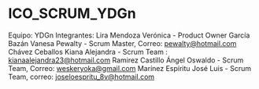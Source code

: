 # ICO_SCRUM_YDGn
Equipo: YDGn
Integrantes:
Lira Mendoza Verónica - Product Owner 
García Bazán Vanesa Pewalty - Scrum Master, Correo: pewalty@hotmail.com
Chávez Ceballos Kiana Alejandra - Scrum Team  : kianaalejandra23@hotmail.com
Ramirez Castillo Ángel Oswaldo - Scrum Team, Correo: weskeryoka@gmail.com 
Marínez Espíritu José Luis - Scrum Team, correo: joseloespritu_8v@hotmail.com 
